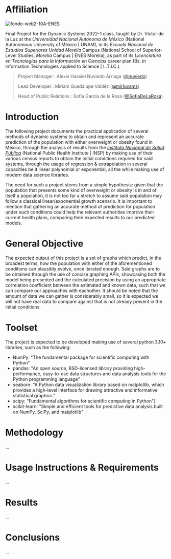 # Affiliation
![fondo-web2-10A-ENES](https://user-images.githubusercontent.com/100146672/160222385-4576c60e-1005-4753-b34d-c5461658c11b.png)

Final Project for the Dynamic Systems 2022-1 class, taught by Dr. Victor de la Luz at the _Universidad Nacional Autónoma de México_ (National Autonomous University of México | UNAM), in its _Escuela Nacional de Estudios Superiores Unidad Morelia_ Campus (National School of Superior-Level Studies, _Morelia_ Campus | ENES Morelia), as part of its _Licenciatura en Tecnologías para la Información en Ciencias_ career plan (Bs. in Information Technologies applied to Science | L.T.I.C.).

> Project Manager : Alexis Hassiel Nuviedo Arriaga ([@nuviedo](https://github.com/nuviedo))
> 
> Lead Developer : Miriam Guadalupe Valdéz ([@mirluvams](https://github.com/mirluvams))
> 
> Head of Public Relations : Sofía García de la Rosa ([@SofiaDeLaRosa](https://github.com/SofiaDeLaRosa))


# Introduction
The following project documents the practical application of several methods of dynamic systems to obtain and represent an accurate prediction of the population with either overweight or obesity found in México, through the analysis of results from the [_Instituto Nacional de Salud Pública_](https://insp.mx/) (National Public Health Institute | INSP) by making use of their various census reports to obtain the initial conditions required for said systems, through the usage of regression & extrapolation in several capacities be it linear polynomial or exponential, all the while making use of modern data science libraries.

The need for such a project stems from a simple hypothesis: given that the population that presents some kind of overweight or obesity is in and of itself a population, it is not too far a stretch to assume said population may follow a classical linear/exponential growth scenario. It is important to mention that gathering an accurate method of prediction for population under such conditions could help the relevant authorities improve their current health plans, comparing their expected results to our predicted models.


# General Objective
The expected output of this project is a set of graphs which predict, in the broadest terms, how the population with either of the aforementioned conditions can plausibly evolve, once iterated enough.
Said graphs are to be obtained through the use of concise graphing APIs, showcasing both the model being presented and the calculated precision by using an appropriate correlation coefficient between the estimated and known data, such that we can compare our approaches with eachother. It should be noted that the amount of data we can gather is considerably small, so it is expected we will not have real data to compare against that is not already present in the initial conditions.

# Toolset
The project is expected to be developed making use of several python 3.10+ libraries, such as the following:

* NumPy: "The fundamental package for scientific computing with Python"
* pandas: "An open source, BSD-licensed library providing high-performance, easy-to-use data structures and data analysis tools for the Python programming language"
* seaborn: "A Python data visualization library based on matplotlib, which provides a high-level interface for drawing attractive and informative statistical graphics."
* scipy: "Fundamental algorithms for scientific computing in Python"}
* scikit-learn: "Simple and efficient tools for predictive data analysis built on NumPy, SciPy, and matplotlib" 

# Methodology
...



# Usage Instructions & Requirements
...



# Results
...



# Conclusions
...


